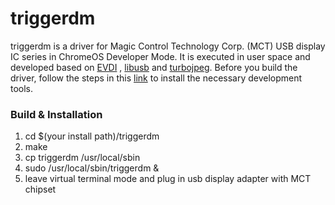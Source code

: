 # triggerdm
triggerdm is a driver for Magic Control Technology Corp. (MCT) USB display IC series in ChromeOS Developer Mode. It is executed in user space and developed based on [EVDI](https://github.com/DisplayLink/evdi) , [libusb](https://libusb.info/) and [turbojpeg](https://github.com/libjpeg-turbo/libjpeg-turbo). Before you build the driver, follow the steps in this [link](https://solarianprogrammer.com/2017/09/13/chrome-os-native-development/) to install the necessary development tools. 

### Build & Installation
1. cd $(your install path)/triggerdm
2. make
3. cp triggerdm /usr/local/sbin
4. sudo /usr/local/sbin/triggerdm &
5. leave virtual terminal mode and plug in usb display adapter with MCT chipset
